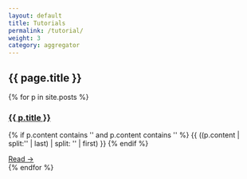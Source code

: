 ```yaml
---
layout: default
title: Tutorials
permalink: /tutorial/
weight: 3
category: aggregator
---
```


## {{ page.title }}

{% for p in site.posts %}
  <div>
    <h3><a class="post-link" href="{{ p.url }}">{{ p.title }}</a></h3>
    <p>
    {% if p.content contains '<!-- excerpt.start -->' and p.content contains '<!-- excerpt.end -->' %}
      {{ ((p.content | split:'<!-- excerpt.start -->' | last) | split: '<!-- excerpt.end -->' | first) }}
    {% endif %}
    </p>
    <a href="{{ p.url }}">Read &rarr;</a>
  </div>
{% endfor %}
